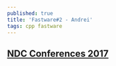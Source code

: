 ```yaml
---
published: true
title: 'Fastware#2 - Andrei'
tags: cpp fastware
---
```

## [NDC Conferences 2017](https://www.youtube.com/watch?v=6RlloT_6WxA)
